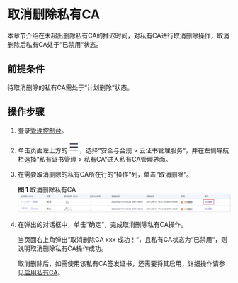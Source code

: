 # 取消删除私有CA<a name="ccm_01_0023"></a>

本章节介绍在未超出删除私有CA的推迟时间，对私有CA进行取消删除操作，取消删除后私有CA处于“已禁用“状态。

## 前提条件<a name="zh-cn_topic_0000001124217623_section8546212152914"></a>

待取消删除的私有CA需处于“计划删除“状态。

## 操作步骤<a name="zh-cn_topic_0000001124217623_section13689181514127"></a>

1.  登录[管理控制台](https://console.huaweicloud.com/)。
2.  单击页面左上方的![](figures/服务列表.png)，选择“安全与合规  \>  云证书管理服务“，并在左侧导航栏选择“私有证书管理  \>  私有CA“进入私有CA管理界面。
3.  在需要取消删除的私有CA所在行的“操作“列，单击“取消删除“。

    **图 1**  取消删除私有CA<a name="zh-cn_topic_0000001124217623_fig4860429111711"></a>  
    ![](figures/取消删除私有CA.png "取消删除私有CA")

4.  在弹出的对话框中，单击“确定“，完成取消删除私有CA操作。

    当页面右上角弹出“取消删除CA xxx 成功！“，且私有CA状态为“已禁用“，则说明取消删除私有CA操作成功。

    取消删除后，如需使用该私有CA签发证书，还需要将其启用，详细操作请参见[启用私有CA](启用私有CA.md)。

